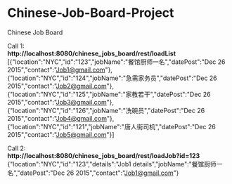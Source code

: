# Chinese-Job-Board-Project
Chinese Job Board

Call 1:</br>
<b>http://localhost:8080/chinese_jobs_board/rest/loadList</b> <br>
[{"location":"NYC","id":"123","jobName":"餐馆厨师一名","datePost":"Dec 26 2015","contact":"Job1@gmail.com"},{"location":"NYC","id":"124","jobName":"急需家务员","datePost":"Dec 26 2015","contact":"Job2@gmail.com"},{"location":"NYC","id":"125","jobName":"家教若干","datePost":"Dec 26 2015","contact":"Job3@gmail.com"},{"location":"NYC","id":"126","jobName":"洗碗员","datePost":"Dec 26 2015","contact":"Job4@gmail.com"},{"location":"NYC","id":"121","jobName":"唐人街司机","datePost":"Dec 26 2015","contact":"Job5@gmail.com"}]

Call 2:</br>
<b>http://localhost:8080/chinese_jobs_board/rest/loadJob?id=123</b> <br>
{"location":"NYC","id":"123","details":"Job1 details","jobName":"餐馆厨师一名","datePost":"Dec 26 2015","contact":"Job1@gmail.com"}

